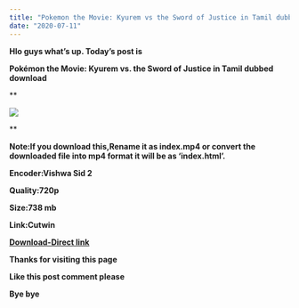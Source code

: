 ```yaml
---
title: "Pokemon the Movie: Kyurem vs the Sword of Justice in Tamil dubbed download"
date: "2020-07-11"
---
```


**Hlo guys what’s up. Today’s post is**

  

**Pokémon the Movie: Kyurem vs. the Sword of Justice in Tamil dubbed download**

**

[![](https://1.bp.blogspot.com/-SdNDuR7AHgg/XwmTuQXkeWI/AAAAAAAAAYI/ix1GnhfFAGs42irVAAlrs27kpmlePlwXACLcBGAsYHQ/s320/M15_main_EN.jpg)](https://1.bp.blogspot.com/-SdNDuR7AHgg/XwmTuQXkeWI/AAAAAAAAAYI/ix1GnhfFAGs42irVAAlrs27kpmlePlwXACLcBGAsYHQ/s650/M15_main_EN.jpg)

**

**Note:If you download this,Rename it as index.mp4 or convert the downloaded file into mp4 format it will be as ‘index.html’.**

  

**Encoder:Vishwa Sid 2**

**Quality:720p**

**Size:738 mb**

**Link:Cutwin**

**[Download-Direct link](https://cutwin.com/HAhuCdE)**

**Thanks for visiting this page**

**Like this post comment please**

**Bye bye**
